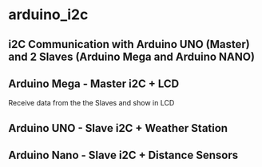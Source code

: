 # arduino_i2c
## i2C Communication with Arduino UNO (Master) and 2 Slaves (Arduino Mega and Arduino NANO)


## Arduino Mega - Master i2C + LCD
Receive data from the the Slaves and show in LCD

## Arduino UNO - Slave i2C + Weather Station

## Arduino Nano - Slave i2C + Distance Sensors
 


